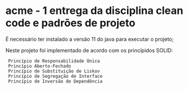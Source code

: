 # acme - 1 entrega da disciplina clean code e padrões de projeto

É necessário ter instalado a versão 11 do java para executar o projeto;

Neste projeto foi implementado de acordo com os princípidos SOLID:
  
     Princípio de Responsabilidade Única
     Princípio Aberto-Fechado
     Princípio de Substituição de Liskov
     Princípio de Segregação de Interface
     Princípio de Inversão de Dependência
     
